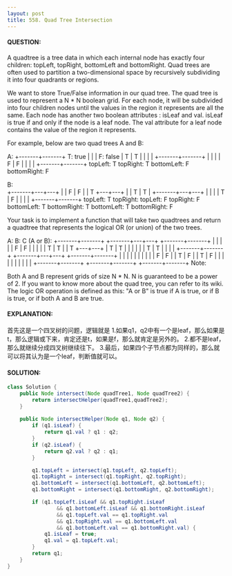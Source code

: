 ```yaml
---
layout: post
title: 558. Quad Tree Intersection
---
```


#### QUESTION:
A quadtree is a tree data in which each internal node has exactly four children: topLeft, topRight, bottomLeft and bottomRight. Quad trees are often used to partition a two-dimensional space by recursively subdividing it into four quadrants or regions.

We want to store True/False information in our quad tree. The quad tree is used to represent a N * N boolean grid. For each node, it will be subdivided into four children nodes until the values in the region it represents are all the same. Each node has another two boolean attributes : isLeaf and val. isLeaf is true if and only if the node is a leaf node. The val attribute for a leaf node contains the value of the region it represents.

For example, below are two quad trees A and B:

A:
+-------+-------+   T: true
|       |       |   F: false
|   T   |   T   |
|       |       |
+-------+-------+
|       |       |
|   F   |   F   |
|       |       |
+-------+-------+
topLeft: T
topRight: T
bottomLeft: F
bottomRight: F

B:               
+-------+---+---+
|       | F | F |
|   T   +---+---+
|       | T | T |
+-------+---+---+
|       |       |
|   T   |   F   |
|       |       |
+-------+-------+
topLeft: T
topRight:
     topLeft: F
     topRight: F
     bottomLeft: T
     bottomRight: T
bottomLeft: T
bottomRight: F
 

Your task is to implement a function that will take two quadtrees and return a quadtree that represents the logical OR (or union) of the two trees.

A:                 B:                 C (A or B):
+-------+-------+  +-------+---+---+  +-------+-------+
|       |       |  |       | F | F |  |       |       |
|   T   |   T   |  |   T   +---+---+  |   T   |   T   |
|       |       |  |       | T | T |  |       |       |
+-------+-------+  +-------+---+---+  +-------+-------+
|       |       |  |       |       |  |       |       |
|   F   |   F   |  |   T   |   F   |  |   T   |   F   |
|       |       |  |       |       |  |       |       |
+-------+-------+  +-------+-------+  +-------+-------+
Note:

Both A and B represent grids of size N * N.
N is guaranteed to be a power of 2.
If you want to know more about the quad tree, you can refer to its wiki.
The logic OR operation is defined as this: "A or B" is true if A is true, or if B is true, or if both A and B are true.

#### EXPLANATION:

首先这是一个四叉树的问题，逻辑就是
1.如果q1，q2中有一个是leaf，那么如果是t，那么逻辑或下来，肯定还是t，如果是f，那么就肯定是另外的。
2.都不是leaf，那么就继续分成四叉树继续往下。
3.最后，如果四个子节点都为同样的，那么就可以将其认为是一个leaf，判断值就可以。

#### SOLUTION:
```java
class Solution {
    public Node intersect(Node quadTree1, Node quadTree2) {
        return intersectHelper(quadTree1,quadTree2);
    }
    
    public Node intersectHelper(Node q1, Node q2) {
        if (q1.isLeaf) {
            return q1.val ? q1 : q2;
        }
        if (q2.isLeaf) {
            return q2.val ? q2 : q1;
        }

        q1.topLeft = intersect(q1.topLeft, q2.topLeft);
        q1.topRight = intersect(q1.topRight, q2.topRight);
        q1.bottomLeft = intersect(q1.bottomLeft, q2.bottomLeft);
        q1.bottomRight = intersect(q1.bottomRight, q2.bottomRight);

        if (q1.topLeft.isLeaf && q1.topRight.isLeaf
                && q1.bottomLeft.isLeaf && q1.bottomRight.isLeaf
                && q1.topLeft.val == q1.topRight.val
                && q1.topRight.val == q1.bottomLeft.val
                && q1.bottomLeft.val == q1.bottomRight.val) {
            q1.isLeaf = true;
            q1.val = q1.topLeft.val;
        }
        return q1;
    }
}
```
